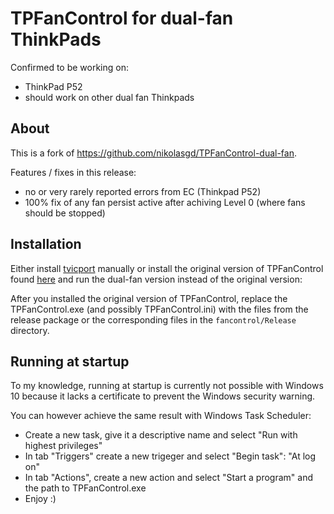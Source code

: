 # TPFanControl for dual-fan ThinkPads

Confirmed to be working on:
- ThinkPad P52
- should work on other dual fan Thinkpads

## About

This is a fork of https://github.com/nikolasgd/TPFanControl-dual-fan.

Features / fixes in this release:

- no or very rarely reported errors from EC (Thinkpad P52)
- 100% fix of any fan persist active after achiving Level 0 (where fans should be stopped)

## Installation

Either install [tvicport](https://www.entechtaiwan.com/dev/port/index.shtm) manually or install the original version of TPFanControl found [here](https://sourceforge.net/projects/tp4xfancontrol/) and run the dual-fan version instead of the original version:

After you installed the original version of TPFanControl, replace the TPFanControl.exe (and possibly TPFanControl.ini) with the files from the release package or the corresponding files in the `fancontrol/Release` directory.

## Running at startup
To my knowledge, running at startup is currently not possible with Windows 10 because it lacks a certificate to prevent the Windows security warning.

You can however achieve the same result with Windows Task Scheduler:
- Create a new task, give it a descriptive name and select "Run with highest privileges"
- In tab "Triggers" create a new trigeger and select "Begin task": "At log on"
- In tab "Actions", create a new action and select "Start a program" and the path to TPFanControl.exe
- Enjoy :)

